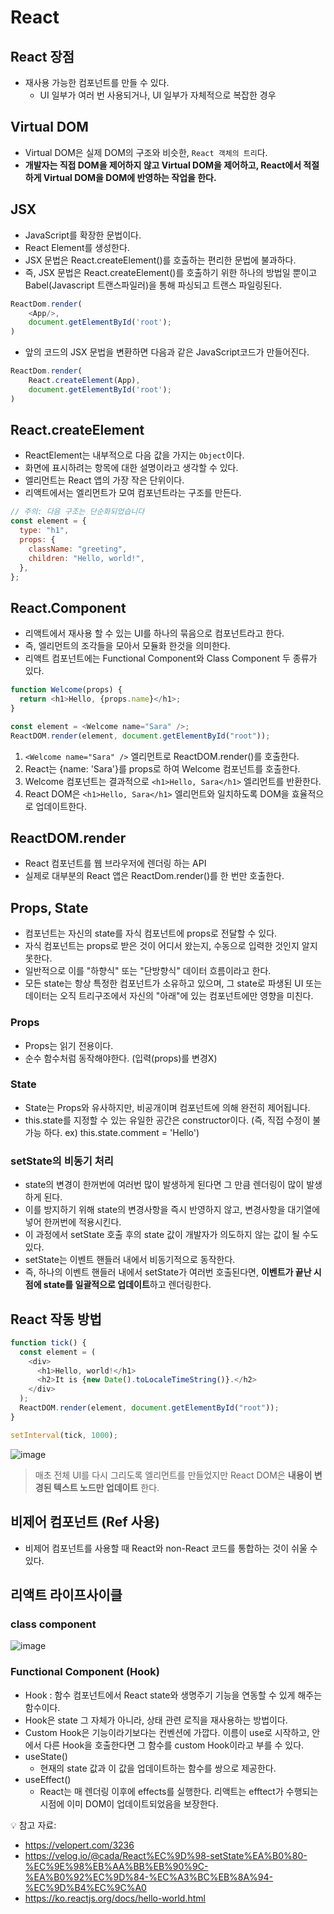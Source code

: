 # React

## React 장점

- 재사용 가능한 컴포넌트를 만들 수 있다.
  - UI 일부가 여러 번 사용되거나, UI 일부가 자체적으로 복잡한 경우

## Virtual DOM

- Virtual DOM은 실제 DOM의 구조와 비슷한, `React 객체의 트리`다.
- **개발자는 직접 DOM을 제어하지 않고 Virtual DOM을 제어하고, React에서 적절하게 Virtual DOM을 DOM에 반영하는 작업을 한다.**

## JSX

- JavaScript를 확장한 문법이다.
- React Element를 생성한다.
- JSX 문법은 React.createElement()를 호출하는 편리한 문법에 불과하다.
- 즉, JSX 문법은 React.createElement()를 호출하기 위한 하나의 방법일 뿐이고 Babel(Javascript 트랜스파일러)을 통해 파싱되고 트랜스 파일링된다.

```javascript
ReactDom.render(
    <App/>,
    document.getElementById('root');
)
```

- 앞의 코드의 JSX 문법을 변환하면 다음과 같은 JavaScript코드가 만들어진다.

```javascript
ReactDom.render(
    React.createElement(App),
    document.getElementById('root');
)
```

## React.createElement

- ReactElement는 내부적으로 다음 값을 가지는 `Object`이다.
- 화면에 표시하려는 항목에 대한 설명이라고 생각할 수 있다.
- 엘리먼트는 React 앱의 가장 작은 단위이다.
- 리액트에서는 엘리먼트가 모여 컴포넌트라는 구조를 만든다.

```javascript
// 주의: 다음 구조는 단순화되었습니다
const element = {
  type: "h1",
  props: {
    className: "greeting",
    children: "Hello, world!",
  },
};
```

## React.Component

- 리액트에서 재사용 할 수 있는 UI를 하나의 묶음으로 컴포넌트라고 한다.
- 즉, 엘리먼트의 조각들을 모아서 모듈화 한것을 의미한다.
- 리액트 컴포넌트에는 Functional Component와 Class Component 두 종류가 있다.

```javascript
function Welcome(props) {
  return <h1>Hello, {props.name}</h1>;
}

const element = <Welcome name="Sara" />;
ReactDOM.render(element, document.getElementById("root"));
```

1. `<Welcome name="Sara" />` 엘리먼트로 ReactDOM.render()를 호출한다.
2. React는 {name: 'Sara'}를 props로 하여 Welcome 컴포넌트를 호출한다.
3. Welcome 컴포넌트는 결과적으로 `<h1>Hello, Sara</h1>` 엘리먼트를 반환한다.
4. React DOM은 `<h1>Hello, Sara</h1>` 엘리먼트와 일치하도록 DOM을 효율적으로 업데이트한다.

## ReactDOM.render

- React 컴포넌트를 웹 브라우저에 렌더링 하는 API
- 실제로 대부분의 React 앱은 ReactDom.render()를 한 번만 호출한다.

## Props, State

- 컴포넌트는 자신의 state를 자식 컴포넌트에 props로 전달할 수 있다.
- 자식 컴포넌트는 props로 받은 것이 어디서 왔는지, 수동으로 입력한 것인지 알지 못한다.
- 일반적으로 이를 "하향식" 또는 "단방향식" 데이터 흐름이라고 한다.
- 모든 state는 항상 특정한 컴포넌트가 소유하고 있으며, 그 state로 파생된 UI 또는 데이터는 오직 트리구조에서 자신의 "아래"에 있는 컴포넌트에만 영향을 미친다.

### Props

- Props는 읽기 전용이다.
- 순수 함수처럼 동작해야한다. (입력(props)를 변경X)

### State

- State는 Props와 유사하지만, 비공개이며 컴포넌트에 의해 완전히 제어됩니다.
- this.state를 지정할 수 있는 유일한 공간은 constructor이다.
  (즉, 직접 수정이 불가능 하다. ex) this.state.comment = 'Hello')

### setState의 비동기 처리

- state의 변경이 한꺼번에 여러번 많이 발생하게 된다면 그 만큼 렌더링이 많이 발생하게 된다.
- 이를 방지하기 위해 state의 변경사항을 즉시 반영하지 않고, 변경사항을 대기열에 넣어 한꺼번에 적용시킨다.
- 이 과정에서 setState 호출 후의 state 값이 개발자가 의도하지 않는 값이 될 수도 있다.
- setState는 이벤트 핸들러 내에서 비동기적으로 동작한다.
- 즉, 하나의 이벤트 핸들러 내에서 setState가 여러번 호출된다면, **이벤트가 끝난 시점에 state를 일괄적으로 업데이트**하고 렌더링한다.

## React 작동 방법

```javascript
function tick() {
  const element = (
    <div>
      <h1>Hello, world!</h1>
      <h2>It is {new Date().toLocaleTimeString()}.</h2>
    </div>
  );
  ReactDOM.render(element, document.getElementById("root"));
}

setInterval(tick, 1000);
```

![image](https://user-images.githubusercontent.com/68647194/104436837-6bcc2980-55d1-11eb-8b14-1238179078f1.png)

> 매초 전체 UI를 다시 그리도록 엘리먼트를 만들었지만 React DOM은 **내용이 변경된 텍스트 노드만 업데이트** 한다.

## 비제어 컴포넌트 (Ref 사용)

- 비제어 컴포넌트를 사용할 때 React와 non-React 코드를 통합하는 것이 쉬울 수 있다.

## 리액트 라이프사이클

### class component

![image](https://user-images.githubusercontent.com/68647194/105005671-f94bc580-5a78-11eb-8698-b74d966df54a.png)

### Functional Component (Hook)

- Hook : 함수 컴포넌트에서 React state와 생명주기 기능을 연동할 수 있게 해주는 함수이다.
- Hook은 state 그 자체가 아니라, 상태 관련 로직을 재사용하는 방법이다.
- Custom Hook은 기능이라기보다는 컨벤션에 가깝다. 이름이 use로 시작하고, 안에서 다른 Hook을 호출한다면 그 함수를 custom Hook이라고 부를 수 있다.
- useState()
  - 현재의 state 값과 이 값을 업데이트하는 함수를 쌍으로 제공한다.
- useEffect()
  - React는 매 렌더링 이후에 effects를 실행한다. 리액트는 efftect가 수행되는 시점에 이미 DOM이 업데이트되었음을 보장한다.

💡 참고 자료:

- https://velopert.com/3236
- https://velog.io/@cada/React%EC%9D%98-setState%EA%B0%80-%EC%9E%98%EB%AA%BB%EB%90%9C-%EA%B0%92%EC%9D%84-%EC%A3%BC%EB%8A%94-%EC%9D%B4%EC%9C%A0
- https://ko.reactjs.org/docs/hello-world.html
